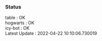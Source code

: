 ### Status


table : OK  
hogwarts : OK  
icy-bot : OK  
Latest Update : 2022-04-22 10:10:06.730019
